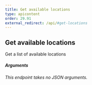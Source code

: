 ```yaml
---
title: Get available locations
type: apicontent
order: 29.91
external_redirect: /api/#get-locations
---
```


## Get available locations

Get a list of available locations

##### Arguments

*This endpoint takes no JSON arguments.*
